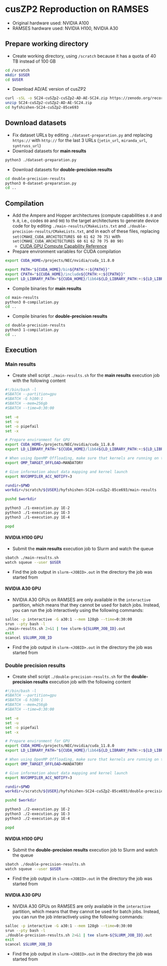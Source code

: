 # cusZP2 Reproduction on RAMSES

- Original hardware used: NVIDIA A100
- RAMSES hardware used: NVIDIA H100, NVIDIA A30

## Prepare working directory

- Create working directory, using `/scratch` because it has a quota of 40 TB instead of 100 GB

```sh
cd /scratch
mkdir $USER
cd $USER
```

- Download AD/AE version of cusZP2

```sh
curl -sSL -o SC24-cuSZp2-cuSZp2-AD-AE-SC24.zip https://zenodo.org/records/13315526/files/hyfshishen/SC24-cuSZp2-cuSZp2-AD-AE-SC24.zip
unzip SC24-cuSZp2-cuSZp2-AD-AE-SC24.zip
cd hyfshishen-SC24-cuSZp2-85ce693
```

## Download datasets

- Fix dataset URLs by editing `./dataset-preparation.py` and replacing `https://` with `http://` for the last 3 URLs (`jetin_url`, `miranda_url`, `syntruss_url`)
- Download datasets for **main results**

```sh
python3 ./dataset-preparation.py
```

- Download datasets for **double-precision results**

```sh
cd double-precision-results
python3 0-dataset-preparation.py
cd ..
```

## Compilation

- Add the Ampere and Hopper architectures (compute capabilities `8.0` and `9.0`, i.e., codes `80` and `90`) to the target architectures to generate device code for by editing `./main-results/CMakeLists.txt` and `./double-precision-results/CMakeLists.txt`, and in each of these files, replacing `set(CMAKE_CUDA_ARCHITECTURES 60 61 62 70 75)` with `set(CMAKE_CUDA_ARCHITECTURES 60 61 62 70 75 80 90)`
  - [CUDA GPU Compute Capability Reference](https://developer.nvidia.com/cuda-gpus)
- Prepare environment variables for CUDA compilation

```sh
export CUDA_HOME=/projects/NEC/nvidia/cuda_11.8.0

export PATH="${CUDA_HOME}/bin${PATH:+:${PATH}}"
export CPATH="${CUDA_HOME}/include${CPATH:+:${CPATH}}"
export LD_LIBRARY_PATH="${CUDA_HOME}/lib64${LD_LIBRARY_PATH:+:${LD_LIBRARY_PATH}}"
```

- Compile binaries for **main results**

```sh
cd main-results
python3 0-compilation.py
cd ..
```

- Compile binaries for **double-precision results**

```sh
cd double-precision-results
python3 1-compilation.py
cd ..
```

## Execution

### Main results

- Create shell script `./main-results.sh` for the **main results** execution job with the following content

```sh
#!/bin/bash -l
#SBATCH --partition=gpu
#SBATCH -G h100:1
#SBATCH --mem=256gb
#SBATCH --time=0:30:00

set -e
set -u
set -o pipefail
set -x

# Prepare environment for GPU
export CUDA_HOME=/projects/NEC/nvidia/cuda_11.8.0
export LD_LIBRARY_PATH="${CUDA_HOME}/lib64${LD_LIBRARY_PATH:+:${LD_LIBRARY_PATH}}"

# When using OpenMP Offloading, make sure that kernels are running on the GPU
export OMP_TARGET_OFFLOAD=MANDATORY

# Give information about data mapping and kernel launch
export NVCOMPILER_ACC_NOTIFY=3

rundir=$PWD
workdir=/scratch/${USER}/hyfshishen-SC24-cuSZp2-85ce693/main-results

pushd $workdir

python3 ./1-execution.py 1E-2
python3 ./1-execution.py 1E-3
python3 ./1-execution.py 1E-4

popd
```

#### NVIDIA H100 GPU

- Submit the **main results** execution job to Slurm and watch the queue

```sh
sbatch ./main-results.sh
watch squeue --user $USER
```

- Find the job output in `slurm-<JOBID>.out` in the directory the job was started from

#### NVIDIA A30 GPU

- NVIDIA A30 GPUs on RAMSES are only available in the `interactive` partition, which means that they cannot be used for batch jobs. Instead, you can run the job interactively using the following commands:

```sh
salloc -p interactive -G a30:1 --mem 128gb --time=0:30:00
srun --pty bash -l
./main-results.sh 2>&1 | tee slurm-${SLURM_JOB_ID}.out
exit
scancel $SLURM_JOB_ID
```

- Find the job output in `slurm-<JOBID>.out` in the directory the job was started from

### Double precision results

- Create shell script `./double-precision-results.sh` for the **double-precision results** execution job with the following content

```sh
#!/bin/bash -l
#SBATCH --partition=gpu
#SBATCH -G h100:1
#SBATCH --mem=256gb
#SBATCH --time=0:30:00

set -e
set -u
set -o pipefail
set -x

# Prepare environment for GPU
export CUDA_HOME=/projects/NEC/nvidia/cuda_11.8.0
export LD_LIBRARY_PATH="${CUDA_HOME}/lib64${LD_LIBRARY_PATH:+:${LD_LIBRARY_PATH}}"

# When using OpenMP Offloading, make sure that kernels are running on the GPU
export OMP_TARGET_OFFLOAD=MANDATORY

# Give information about data mapping and kernel launch
export NVCOMPILER_ACC_NOTIFY=3

rundir=$PWD
workdir=/scratch/${USER}/hyfshishen-SC24-cuSZp2-85ce693/double-precision-results

pushd $workdir

python3 ./2-execution.py 1E-2
python3 ./2-execution.py 1E-3
python3 ./2-execution.py 1E-4

popd
```

#### NVIDIA H100 GPU

- Submit the **double-precision results** execution job to Slurm and watch the queue

```sh
sbatch ./double-precision-results.sh
watch squeue --user $USER
```

- Find the job output in `slurm-<JOBID>.out` in the directory the job was started from

#### NVIDIA A30 GPU

- NVIDIA A30 GPUs on RAMSES are only available in the `interactive` partition, which means that they cannot be used for batch jobs. Instead, you can run the job interactively using the following commands:

```sh
salloc -p interactive -G a30:1 --mem 128gb --time=0:30:00
srun --pty bash -l
./double-precision-results.sh 2>&1 | tee slurm-${SLURM_JOB_ID}.out
exit
scancel $SLURM_JOB_ID
```

- Find the job output in `slurm-<JOBID>.out` in the directory the job was started from
